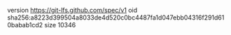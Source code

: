 version https://git-lfs.github.com/spec/v1
oid sha256:a8223d399504a8033de4d520c0bc4487fa1d047ebb04316f291d610babab1cd2
size 10346

